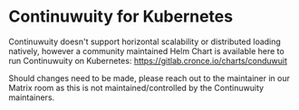 # Continuwuity for Kubernetes

Continuwuity doesn't support horizontal scalability or distributed loading
natively, however a community maintained Helm Chart is available here to run
Continuwuity on Kubernetes: <https://gitlab.cronce.io/charts/conduwuit>

Should changes need to be made, please reach out to the maintainer in our
Matrix room as this is not maintained/controlled by the Continuwuity maintainers.
